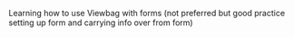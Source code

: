 Learning how to use Viewbag with forms (not preferred but good practice setting up form and carrying info over from form)